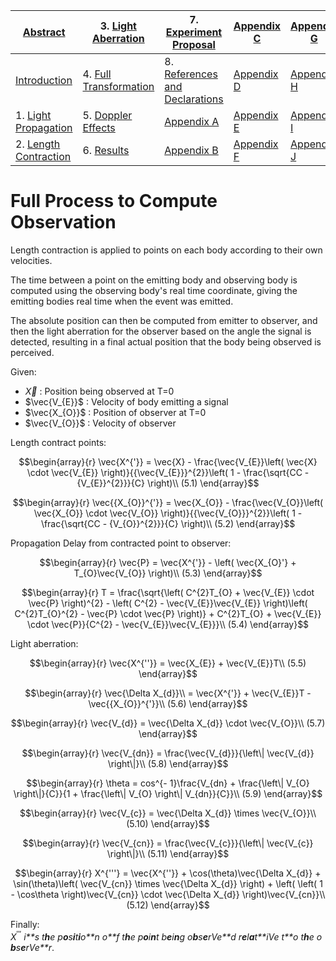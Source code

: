 
| [Abstract](LSP2-Abstract.md)                        | 3. [Light Aberration](LSP2-Light-Aberration.md)       | 7. [Experiment Proposal](LSP2-Experiment.md)                          | [Appendix C](LSP2-Appendix-C.md) | [Appendix G](LSP2-Appendix-G.md) |
| --------------------------------------------------- | ----------------------------------------------------- | --------------------------------------------------------------------- | -------------------------------- | -------------------------------- |
| [Introduction](LSP2-Introduction.md)               | 4. [Full Transformation](LSP2-Full-Transformation.md) | 8. [References and Declarations](LSP2-References-and-Declarations.md) | [Appendix D](LSP2-Appendix-D.md) | [Appendix H](LSP2-Appendix-H.md) |
| 1. [Light Propagation](LSP2-Propagation.md)         | 5. [Doppler Effects](LSP2-Doppler.md)                 | [Appendix A](LSP2-Appendix-A.md)                                      | [Appendix E](LSP2-Appendix-E.md) | [Appendix I](LSP2-Appendix-I.md) |
| 2. [Length Contraction](LSP2-Length-Contraction.md) | 6. [Results](LSP2-Results.md)                         | [Appendix B](LSP2-Appendix-B.md)                                      | [Appendix F](LSP2-Appendix-F.md) | [Appendix J](LSP2-Appendix-J.md) |
# Full Process to Compute Observation

Length contraction is applied to points on each body according to their
own velocities.

The time between a point on the emitting body and observing body is
computed using the observing body's real time coordinate, giving the
emitting bodies real time when the event was emitted.

The absolute position can then be computed from emitter to observer, and
then the light aberration for the observer based on the angle the signal
is detected, resulting in a final actual position that the body being
observed is perceived.

Given:

-   *X⃗* : Position being observed at T=0
-   $\vec{V_{E}}$ : Velocity of body emitting a signal
-   $\vec{X_{O}}$ : Position of observer at T=0
-   $\vec{V_{O}}$ : Velocity of observer

Length contract points:

$$\begin{array}{r}
\vec{X^{'}} = \vec{X} - \frac{\vec{V_{E}}\left( \vec{X} \cdot \vec{V_{E}} \right)}{{\vec{V_{E}}}^{2}}\left( 1 - \frac{\sqrt{CC - {V_{E}}^{2}}}{C} \right)\\ (5.1)
\end{array}$$

$$\begin{array}{r}
\vec{{X_{O}}^{'}} = \vec{X_{O}} - \frac{\vec{V_{O}}\left( \vec{X_{O}} \cdot \vec{V_{O}} \right)}{{\vec{V_{O}}}^{2}}\left( 1 - \frac{\sqrt{CC - {V_{O}}^{2}}}{C} \right)\\ (5.2)
\end{array}$$

Propagation Delay from contracted point to observer:

$$\begin{array}{r}
\vec{P} = \vec{X^{'}} - \left( \vec{X_{O}'} + T_{O}\vec{V_{O}} \right)\\ (5.3)
\end{array}$$

$$\begin{array}{r}
T = \frac{\sqrt{\left( C^{2}T_{O} + \vec{V_{E}} \cdot \vec{P} \right)^{2} - \left( C^{2} - \vec{V_{E}}\vec{V_{E}} \right)\left( C^{2}T_{O}^{2} - \vec{P} \cdot \vec{P} \right)} + C^{2}T_{O} + \vec{V_{E}} \cdot \vec{P}}{C^{2} - \vec{V_{E}}\vec{V_{E}}}\\ (5.4)
\end{array}$$

Light aberration:

$$\begin{array}{r}
\vec{X^{''}} = \vec{X_{E}} + \vec{V_{E}}T\\ (5.5)
\end{array}$$

$$\begin{array}{r}
\vec{\Delta X_{d}}\\ = \vec{X^{'}} + \vec{V_{E}}T - \vec{{X_{O}}^{'}}\\ (5.6)
\end{array}$$

$$\begin{array}{r}
\vec{V_{d}} = \vec{\Delta X_{d}} \cdot \vec{V_{O}}\\ (5.7)
\end{array}$$

$$\begin{array}{r}
\vec{V_{dn}} = \frac{\vec{V_{d}}}{\left\| \vec{V_{d}} \right\|}\\ (5.8)
\end{array}$$

$$\begin{array}{r}
\theta = cos^{- 1}\frac{V_{dn} + \frac{\left\| V_{O} \right\|}{C}}{1 + \frac{\left\| V_{O} \right\| V_{dn}}{C}}\\ (5.9)
\end{array}$$

$$\begin{array}{r}
\vec{V_{c}} = \vec{\Delta X_{d}} \times \vec{V_{O}}\\ (5.10)
\end{array}$$

$$\begin{array}{r}
\vec{V_{cn}} = \frac{\vec{V_{c}}}{\left\| \vec{V_{c}} \right\|}\\ (5.11)
\end{array}$$

$$\begin{array}{r}
X^{'''} = \vec{X^{''}} + \cos(\theta)\vec{\Delta X_{d}} + \sin(\theta)\left( \vec{V_{cn}} \times \vec{\Delta X_{d}} \right) + \left( \left( 1 - \cos\theta \right)\vec{V_{cn}} \cdot \vec{\Delta X_{d}} \right)\vec{V_{cn}}\\ (5.12)
\end{array}$$

Finally:
*X*<sup>‴</sup> *i**s* *t**h**e* *p**o**s**i**t**i**o**n* *o**f* *t**h**e* *p**o**i**n**t* *b**e**i**n**g* *o**b**s**e**r*$V$*e**d* *r**e**l**a**t**i*$V$*e* *t**o* *t**h**e* *o**b**s**e**r*$V$*e**r*.
